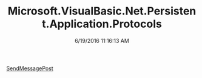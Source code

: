 ﻿---
title: Microsoft.VisualBasic.Net.Persistent.Application.Protocols
date: 6/19/2016 11:16:13 AM
---

[SendMessagePost](T-Microsoft.VisualBasic.Net.Persistent.Application.Protocols.SendMessagePost.html)
